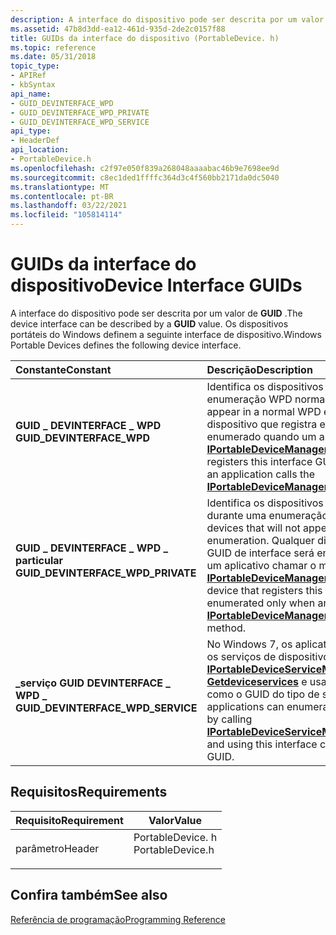 ```yaml
---
description: A interface do dispositivo pode ser descrita por um valor de GUID. Os dispositivos portáteis do Windows definem a seguinte interface de dispositivo.
ms.assetid: 47b8d3dd-ea12-461d-935d-2de2c0157f88
title: GUIDs da interface do dispositivo (PortableDevice. h)
ms.topic: reference
ms.date: 05/31/2018
topic_type:
- APIRef
- kbSyntax
api_name:
- GUID_DEVINTERFACE_WPD
- GUID_DEVINTERFACE_WPD_PRIVATE
- GUID_DEVINTERFACE_WPD_SERVICE
api_type:
- HeaderDef
api_location:
- PortableDevice.h
ms.openlocfilehash: c2f97e050f839a268048aaaabac46b9e7698ee9d
ms.sourcegitcommit: c8ec1ded1ffffc364d3c4f560bb2171da0dc5040
ms.translationtype: MT
ms.contentlocale: pt-BR
ms.lasthandoff: 03/22/2021
ms.locfileid: "105814114"
---
```

# <a name="device-interface-guids"></a><span data-ttu-id="6df91-104">GUIDs da interface do dispositivo</span><span class="sxs-lookup"><span data-stu-id="6df91-104">Device Interface GUIDs</span></span>

<span data-ttu-id="6df91-105">A interface do dispositivo pode ser descrita por um valor de **GUID** .</span><span class="sxs-lookup"><span data-stu-id="6df91-105">The device interface can be described by a **GUID** value.</span></span> <span data-ttu-id="6df91-106">Os dispositivos portáteis do Windows definem a seguinte interface de dispositivo.</span><span class="sxs-lookup"><span data-stu-id="6df91-106">Windows Portable Devices defines the following device interface.</span></span>



| <span data-ttu-id="6df91-107">Constante</span><span class="sxs-lookup"><span data-stu-id="6df91-107">Constant</span></span>                                                                                                                                                                                                        | <span data-ttu-id="6df91-108">Descrição</span><span class="sxs-lookup"><span data-stu-id="6df91-108">Description</span></span>                                                                                                                                                                                                                                                                                   |
|:----------------------------------------------------------------------------------------------------------------------------------------------------------------------------------------------------------------|:----------------------------------------------------------------------------------------------------------------------------------------------------------------------------------------------------------------------------------------------------------------------------------------------|
| <span id="GUID_DEVINTERFACE_WPD"></span><span id="guid_devinterface_wpd"></span><dl> <span data-ttu-id="6df91-109"><dt>**GUID \_ DEVINTERFACE \_ WPD**</dt></span><span class="sxs-lookup"><span data-stu-id="6df91-109"><dt>**GUID\_DEVINTERFACE\_WPD**</dt></span></span> </dl>                          | <span data-ttu-id="6df91-110">Identifica os dispositivos que aparecem em uma enumeração WPD normal.</span><span class="sxs-lookup"><span data-stu-id="6df91-110">Identifies devices that appear in a normal WPD enumeration.</span></span> <span data-ttu-id="6df91-111">Qualquer dispositivo que registra esse GUID de interface será enumerado quando um aplicativo chamar o método [**IPortableDeviceManager:: Devices**](/windows/desktop/api/PortableDeviceApi/nf-portabledeviceapi-iportabledevicemanager-getdevices) .</span><span class="sxs-lookup"><span data-stu-id="6df91-111">Any device that registers this interface GUID will be enumerated when an application calls the [**IPortableDeviceManager::GetDevices**](/windows/desktop/api/PortableDeviceApi/nf-portabledeviceapi-iportabledevicemanager-getdevices) method.</span></span><br/>                                 |
| <span id="GUID_DEVINTERFACE_WPD_PRIVATE"></span><span id="guid_devinterface_wpd_private"></span><dl> <span data-ttu-id="6df91-112"><dt>**GUID \_ DEVINTERFACE \_ WPD \_ particular**</dt></span><span class="sxs-lookup"><span data-stu-id="6df91-112"><dt>**GUID\_DEVINTERFACE\_WPD\_PRIVATE**</dt></span></span> </dl> | <span data-ttu-id="6df91-113">Identifica os dispositivos que não serão exibidos durante uma enumeração WPD normal.</span><span class="sxs-lookup"><span data-stu-id="6df91-113">Identifies devices that will not appear during a normal WPD enumeration.</span></span> <span data-ttu-id="6df91-114">Qualquer dispositivo que registra esse GUID de interface será enumerado somente quando um aplicativo chamar o método [**IPortableDeviceManager:: GetPrivateDevices**](/windows/desktop/api/PortableDeviceApi/nf-portabledeviceapi-iportabledevicemanager-getprivatedevices) .</span><span class="sxs-lookup"><span data-stu-id="6df91-114">Any device that registers this interface GUID will be enumerated only when an application calls the [**IPortableDeviceManager::GetPrivateDevices**](/windows/desktop/api/PortableDeviceApi/nf-portabledeviceapi-iportabledevicemanager-getprivatedevices) method.</span></span><br/> |
| <span id="GUID_DEVINTERFACE_WPD_SERVICE"></span><span id="guid_devinterface_wpd_service"></span><dl> <span data-ttu-id="6df91-115"><dt>**\_serviço GUID DEVINTERFACE \_ WPD \_**</dt></span><span class="sxs-lookup"><span data-stu-id="6df91-115"><dt>**GUID\_DEVINTERFACE\_WPD\_SERVICE**</dt></span></span> </dl> | <span data-ttu-id="6df91-116">No Windows 7, os aplicativos podem enumerar todos os serviços de dispositivos WPD chamando [**IPortableDeviceServiceManager:: Getdeviceservices**](/windows/desktop/api/PortableDeviceAPI/nf-portabledeviceapi-iportabledeviceservicemanager-getdeviceservices) e usando essa classe de interface como o GUID do tipo de serviço.</span><span class="sxs-lookup"><span data-stu-id="6df91-116">In Windows 7, applications can enumerate all WPD device services by calling [**IPortableDeviceServiceManager::GetDeviceServices**](/windows/desktop/api/PortableDeviceAPI/nf-portabledeviceapi-iportabledeviceservicemanager-getdeviceservices) and using this interface class as the service-type GUID.</span></span><br/>                                   |



## <a name="requirements"></a><span data-ttu-id="6df91-117">Requisitos</span><span class="sxs-lookup"><span data-stu-id="6df91-117">Requirements</span></span>



| <span data-ttu-id="6df91-118">Requisito</span><span class="sxs-lookup"><span data-stu-id="6df91-118">Requirement</span></span> | <span data-ttu-id="6df91-119">Valor</span><span class="sxs-lookup"><span data-stu-id="6df91-119">Value</span></span> |
|-------------------|---------------------------------------------------------------------------------------------|
| <span data-ttu-id="6df91-120">parâmetro</span><span class="sxs-lookup"><span data-stu-id="6df91-120">Header</span></span><br/> | <dl> <span data-ttu-id="6df91-121"><dt>PortableDevice. h</dt></span><span class="sxs-lookup"><span data-stu-id="6df91-121"><dt>PortableDevice.h</dt></span></span> </dl> |



## <a name="see-also"></a><span data-ttu-id="6df91-122">Confira também</span><span class="sxs-lookup"><span data-stu-id="6df91-122">See also</span></span>

<dl> <dt>

[<span data-ttu-id="6df91-123">Referência de programação</span><span class="sxs-lookup"><span data-stu-id="6df91-123">Programming Reference</span></span>](programming-reference.md)
</dt> </dl>

 

 




